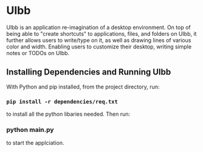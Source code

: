 # UIbb

UIbb is an application re-imagination of a desktop environment. On top of being able to "create shortcuts" to applications, files, and folders on UIbb, it further allows users to write/type on it, as well as drawing lines of various color and width. Enabling users to customize their desktop, writing simple notes or TODOs on UIbb. 

## Installing Dependencies and Running UIbb

With Python and pip installed, from the project directory, run: 

### `pip install -r dependencies/req.txt`

to install all the python libaries needed. Then run:

### python main.py

to start the applciation.